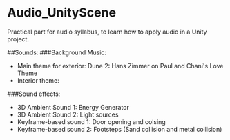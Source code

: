 # Audio_UnityScene
 Practical part for audio syllabus, to learn how to apply audio in a Unity project.

##Sounds:
###Background Music:
- Main theme for exterior: Dune 2: Hans Zimmer on Paul and Chani's Love Theme
- Interior theme:

###Sound effects:
- 3D Ambient Sound 1: Energy Generator
- 3D Ambient Sound 2: Light sources
- Keyframe-based sound 1: Door opening and colsing
- Keyframe-based sound 2: Footsteps (Sand collision and metal collision)
